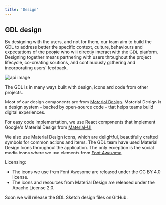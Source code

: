 ```yaml
---
title: 'Design'
---
```


<section>

# GDL design

By designing with the users, and not for them, our team aim to build the GDL to address better the specific context, culture, behaviours and expectations of the people who will directly interact with the GDL platform. Designing together means partnering with users throughout the project lifecycle, co-creating solutions, and continuously gathering and incorporating users’ feedback.

<bottomimagewrapper>

![api image](/images/rose.png)

</bottomimagewrapper>

</section>

<content>

The GDL is in many ways built with design, icons and code from other projects.

Most of our design components are from [Material Design](https://material.io). Material Design is a design system – backed by open-source code – that helps teams build digital experiences.

For easy code implementation, we use React components that implement Google's Material Design from [Material-UI](https://material-ui.com/)

We also use Material Design icons, which are delightful, beautifully crafted symbols for common actions and items. The GDL team have used Material Design Icons throughout the application. The only exception is the social media icons where we use elements from [Font Awesome](https://fontawesome.com)

Licensing:

- The icons we use from Font Awesome are released under the CC BY 4.0 license.
- The icons and resources from Material Design are released under the Apache License 2.0.

Soon we will release the GDL Sketch design files on GitHub.

<backbutton />

</content>
